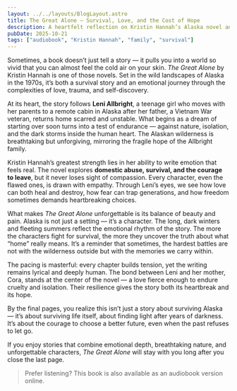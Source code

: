 ```yaml
---
layout: ../../layouts/BlogLayout.astro
title: The Great Alone — Survival, Love, and the Cost of Hope
description: A heartfelt reflection on Kristin Hannah’s Alaska novel and its deep lessons about resilience, family, and freedom.
pubDate: 2025-10-21
tags: ["audiobook", "Kristin Hannah", "family", "survival"]
---
```



Sometimes, a book doesn’t just tell a story — it pulls you into a world so vivid that you can almost feel the cold air on your skin. *The Great Alone* by Kristin Hannah is one of those novels. Set in the wild landscapes of Alaska in the 1970s, it’s both a survival story and an emotional journey through the complexities of love, trauma, and self-discovery.

At its heart, the story follows **Leni Allbright**, a teenage girl who moves with her parents to a remote cabin in Alaska after her father, a Vietnam War veteran, returns home scarred and unstable. What begins as a dream of starting over soon turns into a test of endurance — against nature, isolation, and the dark storms inside the human heart. The Alaskan wilderness is breathtaking but unforgiving, mirroring the fragile hope of the Allbright family.

Kristin Hannah’s greatest strength lies in her ability to write emotion that feels real. The novel explores **domestic abuse, survival, and the courage to leave**, but it never loses sight of compassion. Every character, even the flawed ones, is drawn with empathy. Through Leni’s eyes, we see how love can both heal and destroy, how fear can trap generations, and how freedom sometimes demands heartbreaking choices.

What makes *The Great Alone* unforgettable is its balance of beauty and pain. Alaska is not just a setting — it’s a character. The long, dark winters and fleeting summers reflect the emotional rhythm of the story. The more the characters fight for survival, the more they uncover the truth about what “home” really means. It’s a reminder that sometimes, the hardest battles are not with the wilderness outside but with the memories we carry within.

The pacing is masterful: every chapter builds tension, yet the writing remains lyrical and deeply human. The bond between Leni and her mother, Cora, stands at the center of the novel — a love fierce enough to endure cruelty and isolation. Their resilience gives the story both its heartbreak and its hope.

By the final pages, you realize this isn’t just a story about surviving Alaska — it’s about surviving life itself, about finding light after years of darkness. It’s about the courage to choose a better future, even when the past refuses to let go.

If you enjoy stories that combine emotional depth, breathtaking nature, and unforgettable characters, *The Great Alone* will stay with you long after you close the last page.  

> Prefer listening? This book is also available as an audiobook version online.
